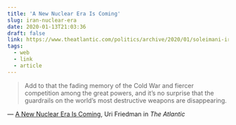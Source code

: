```yaml
---
title: 'A New Nuclear Era Is Coming'
slug: iran-nuclear-era
date: 2020-01-13T21:03:36
draft: false
link: https://www.theatlantic.com/politics/archive/2020/01/soleimani-iran-north-korea-new-nuclear-age/604618
tags:
  - web
  - link
  - article
---
```


> Add to that the fading memory of the Cold War and fiercer competition among the great powers, and it’s no surprise that the guardrails on the world’s most destructive weapons are disappearing.

— [A New Nuclear Era Is Coming](https://www.theatlantic.com/politics/archive/2020/01/soleimani-iran-north-korea-new-nuclear-age/604618), Uri Friedman in _The Atlantic_
